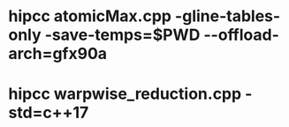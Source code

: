 # hipcc atomicMax.cpp -gline-tables-only -save-temps=$PWD --offload-arch=gfx90a
# hipcc warpwise_reduction.cpp -std=c++17